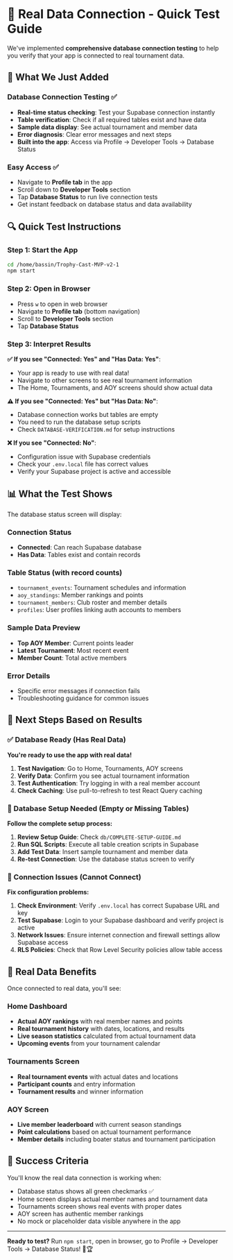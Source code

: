 # 🚀 Real Data Connection - Quick Test Guide

We've implemented **comprehensive database connection testing** to help you verify that your app is connected to real tournament data.

## 🎯 What We Just Added

### **Database Connection Testing** ✅
- **Real-time status checking**: Test your Supabase connection instantly
- **Table verification**: Check if all required tables exist and have data
- **Sample data display**: See actual tournament and member data
- **Error diagnosis**: Clear error messages and next steps
- **Built into the app**: Access via Profile → Developer Tools → Database Status

### **Easy Access** ✅
- Navigate to **Profile tab** in the app
- Scroll down to **Developer Tools** section  
- Tap **Database Status** to run live connection tests
- Get instant feedback on database status and data availability

## 🔍 Quick Test Instructions

### Step 1: Start the App
```bash
cd /home/bassin/Trophy-Cast-MVP-v2-1
npm start
```

### Step 2: Open in Browser
- Press `w` to open in web browser
- Navigate to **Profile tab** (bottom navigation)
- Scroll to **Developer Tools** section
- Tap **Database Status**

### Step 3: Interpret Results

**✅ If you see "Connected: Yes" and "Has Data: Yes"**:
- Your app is ready to use with real data!
- Navigate to other screens to see real tournament information
- The Home, Tournaments, and AOY screens should show actual data

**⚠️ If you see "Connected: Yes" but "Has Data: No"**:
- Database connection works but tables are empty
- You need to run the database setup scripts
- Check `DATABASE-VERIFICATION.md` for setup instructions

**❌ If you see "Connected: No"**:
- Configuration issue with Supabase credentials
- Check your `.env.local` file has correct values
- Verify your Supabase project is active and accessible

## 📊 What the Test Shows

The database status screen will display:

### Connection Status
- **Connected**: Can reach Supabase database
- **Has Data**: Tables exist and contain records

### Table Status (with record counts)
- `tournament_events`: Tournament schedules and information
- `aoy_standings`: Member rankings and points  
- `tournament_members`: Club roster and member details
- `profiles`: User profiles linking auth accounts to members

### Sample Data Preview
- **Top AOY Member**: Current points leader
- **Latest Tournament**: Most recent event
- **Member Count**: Total active members

### Error Details
- Specific error messages if connection fails
- Troubleshooting guidance for common issues

## 🎯 Next Steps Based on Results

### ✅ Database Ready (Has Real Data)
**You're ready to use the app with real data!**

1. **Test Navigation**: Go to Home, Tournaments, AOY screens
2. **Verify Data**: Confirm you see actual tournament information
3. **Test Authentication**: Try logging in with a real member account
4. **Check Caching**: Use pull-to-refresh to test React Query caching

### 🔧 Database Setup Needed (Empty or Missing Tables)
**Follow the complete setup process:**

1. **Review Setup Guide**: Check `db/COMPLETE-SETUP-GUIDE.md`
2. **Run SQL Scripts**: Execute all table creation scripts in Supabase
3. **Add Test Data**: Insert sample tournament and member data
4. **Re-test Connection**: Use the database status screen to verify

### 🚨 Connection Issues (Cannot Connect)  
**Fix configuration problems:**

1. **Check Environment**: Verify `.env.local` has correct Supabase URL and key
2. **Test Supabase**: Login to your Supabase dashboard and verify project is active
3. **Network Issues**: Ensure internet connection and firewall settings allow Supabase access
4. **RLS Policies**: Check that Row Level Security policies allow table access

## 📝 Real Data Benefits

Once connected to real data, you'll see:

### Home Dashboard
- **Actual AOY rankings** with real member names and points
- **Real tournament history** with dates, locations, and results
- **Live season statistics** calculated from actual tournament data
- **Upcoming events** from your tournament calendar

### Tournaments Screen  
- **Real tournament events** with actual dates and locations
- **Participant counts** and entry information
- **Tournament results** and winner information

### AOY Screen
- **Live member leaderboard** with current season standings  
- **Point calculations** based on actual tournament performance
- **Member details** including boater status and tournament participation

## 🎉 Success Criteria

You'll know the real data connection is working when:
- Database status shows all green checkmarks ✅
- Home screen displays actual member names and tournament data
- Tournaments screen shows real events with proper dates
- AOY screen has authentic member rankings
- No mock or placeholder data visible anywhere in the app

---

**Ready to test?** Run `npm start`, open in browser, go to Profile → Developer Tools → Database Status! 🎣🏆
